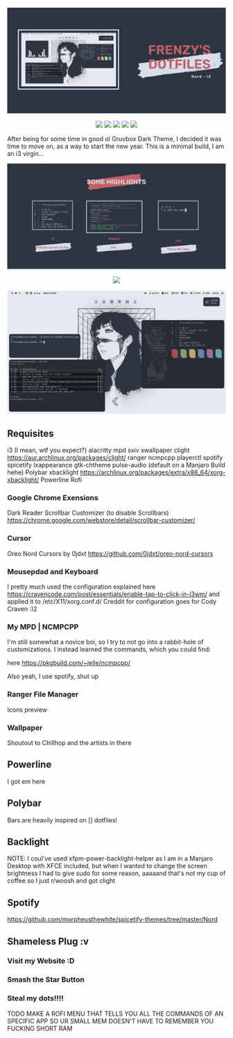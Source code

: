 
<p align="center">
  <img src="Screenshot/presentation-1.png">
</p>
<p align="center">
  <img src="https://img.shields.io/badge/%3F-Yes-green?style=for-the-badge">
  <img src="https://img.shields.io/github/license/adi1090x/rofi?style=for-the-badge">
  <img src="https://img.shields.io/github/stars/FrenzyExists/Nord-dot-files-i3?style=for-the-badge">
  <img src="https://img.shields.io/github/issues/adi1090x/rofi?color=violet&style=for-the-badge">
  <img src="https://img.shields.io/github/forks/adi1090x/rofi?color=teal&style=for-the-badge">
</p>

After being for some time in good ol Gruvbox Dark Theme, I decided it was time to move on, as a way to start the new year. This is a minimal build, I am an i3 virgin...

<p align="center">
  <img src="Screenshot/presentation-2.png">
</p>






<p align="center">
  <img src="Screenshot/rice-1.png">
</p>




<p align="center">
  <img src="Screenshot/rice-2.png">
</p>

## Requisites
i3 (I mean, wtf you expect?)
alacritty
mpd
sxiv
xwallpaper
clight https://aur.archlinux.org/packages/clight/ 
ranger
ncmpcpp
playerctl
spotify
spicetify
lxappearance
gtk-chtheme
pulse-audio (default on a Manjaro Build hehe)
Polybar
xbacklight https://archlinux.org/packages/extra/x86_64/xorg-xbacklight/
Powerline
Rofi


### Google Chrome Exensions
Dark Reader
Scrollbar Customizer (to disable Scrollbars) https://chrome.google.com/webstore/detail/scrollbar-customizer/

### Cursor
Oreo Nord Cursors by 0jdxt  https://github.com/0jdxt/oreo-nord-cursors

### Mousepdad and Keyboard
I pretty much used the configuration explained here https://cravencode.com/post/essentials/enable-tap-to-click-in-i3wm/ and applied it to /etc/X11/xorg.conf.d/
Creddit for configuration goes for Cody Craven :)2


### My MPD | NCMPCPP

I'm still somewhat a novice boi, so I try to not go into a rabbit-hole of customizations. I instead learned the commands, which you could find:



 here https://pkgbuild.com/~jelle/ncmpcpp/

Also yeah, I use spotify, shut up



### Ranger File Manager
Icons
preview


### Wallpaper
Shoutout to Chillhop and the artists in there

## Powerline
I  got em here


## Polybar

Bars are heavily inspired on [] dotfiles!



## Backlight
NOTE: I coul've used  xfpm-power-backlight-helper as I am in a Manjaro Desktop with XFCE included, but when I wanted to change the screen brightness I had to give sudo for some reason, aaaaand that's not my cup of coffee so I just r/woosh and got clight

## Spotify
https://github.com/morpheusthewhite/spicetify-themes/tree/master/Nord

## Shameless Plug :v

### Visit my Website :D

### Smash the Star Button

### Steal my dots!!!!



TODO MAKE A ROFI MENU THAT TELLS YOU ALL THE COMMANDS OF AN SPECIFIC APP SO UR SMALL MEM DOESN'T HAVE TO REMEMBER YOU FUCKING SHORT RAM
